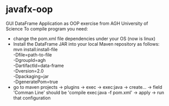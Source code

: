 # javafx-oop
GUI DataFrame Application as OOP exercise from AGH University of Science
To compile program you need:
 - change the pom.xml file dependencies under your OS (now is linux)
 - Install the DataFrame JAR into your local Maven repository as follows: \
    mvn install:install-file \
    -Dfile=path-to-file \
    -DgroupId=agh \
    -DartifactId=data-frame \
    -Dversion=2.0 \
    -Dpackaging=jar \
    -DgeneratePom=true 
 - go to maven projects -> plugins  -> exec  -> exec:java  -> create... -> field 'Comman Line' should be 'compile exec:java -f pom.xml' -> apply  -> run that configuration
